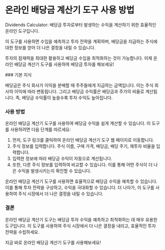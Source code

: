 온라인 배당금 계산기 도구 사용 방법
====================

<div>Dividends Calculator: 배당금 투자로부터 발생하는 수익을 계산하기 위한 효율적인 온라인 도구입니다.

이 도구를 사용하면 수입을 예측하고 투자 전략을 계획하며, 배당금을 지급하는 주식에 대한 정보를 얻어 더 나은 결정을 내릴 수 있습니다.

투자의 잠재력을 최대한 활용하고 배당금 수입을 최적화하는 것이 가능합니다. 이제 온라인 배당금 계산기 도구를 사용하여 배당금 투자를 해보세요!

</div>### 기본 지식

배당금은 주식 회사가 이익을 분배할 때 주주들에게 지급하는 금액입니다. 이는 주식 회사의 이익에 따라 변동됩니다. 그리고 배당금 수익률은 배당금과 주가의 비율로 계산됩니다. 즉, 배당금 수익률이 높을수록 투자 수익도 높아집니다.

### 사용 방법

온라인 배당금 계산기 도구를 사용하여 배당금 수익을 쉽게 계산할 수 있습니다. 이 도구를 사용하려면 다음 단계를 따르세요:

1. 먼저, 도구 링크를 클릭하여 온라인 배당금 계산기 도구 웹 페이지로 이동합니다.
2. 주식 정보를 입력합니다. 주식 이름, 구매 가격, 배당금, 배당 주기, 재투자 비율을 입력합니다.
3. 입력한 정보에 따라 배당금 수익이 자동으로 계산됩니다.
4. 또한, 다른 주식 정보를 입력하여 비교할 수 있습니다. 이를 통해 어떤 주식이 더 나은 수익을 발생시키는지 확인할 수 있습니다.

온라인 배당금 계산기 도구를 사용하면 효율적으로 배당금 수익을 예측할 수 있습니다. 이를 통해 투자 전략을 구상하고, 수익을 극대화할 수 있습니다. 더 나아가, 이 도구를 사용하여 주식 시장에서 더 나은 결정을 내릴 수 있습니다.

### 결론

온라인 배당금 계산기 도구는 배당금 투자 수익을 예측하고 최적화하는 데 매우 유용한 도구입니다. 이 도구를 사용하여 주식 시장에서 더 나은 결정을 내리고, 효율적인 투자 전략을 수립하세요.

지금 바로 온라인 배당금 계산기 도구를 사용해보세요!